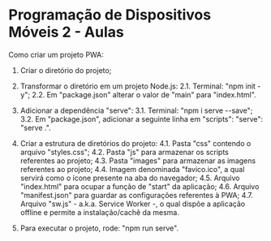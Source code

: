 # Programação de Dispositivos Móveis 2 - Aulas

Como criar um projeto PWA:
1. Criar o diretório do projeto;

2. Transformar o diretório em um projeto Node.js:
	2.1. Terminal: "npm init -y";
	2.2. Em "package.json" alterar o valor de "main" para "index.html".

3. Adicionar a dependência "serve":
	3.1. Terminal: "npm i serve --save";
	3.2. Em "package.json", adicionar a seguinte linha em "scripts": "serve": "serve .".
    
4. Criar a estrutura de diretórios do projeto:
	4.1. Pasta "css" contendo o arquivo "styles.css";
    4.2. Pasta "js" para armazenar os scripts referentes ao projeto;
    4.3. Pasta "images" para armazenar as imagens referentes ao projeto;
    4.4. Imagem denominada "favico.ico", a qual servirá como o ícone presente na aba do navegador;
    4.5. Arquivo "index.html" para ocupar a função de "start" da aplicação;
    4.6. Arquivo "manifest.json" para guardar as configurações referentes à PWA;
    4.7. Arquivo "sw.js" - a.k.a. Service Worker -, o qual dispõe a aplicação offline e permite a instalação/cachê da mesma.

5. Para executar o projeto, rode: "npm run serve".